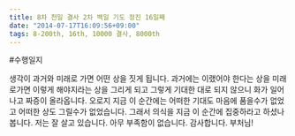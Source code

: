 ```yaml
---
title: 8차 천일 결사 2차 백일 기도 정진 16일째
date: "2014-07-17T16:09:56+09:00"
tags: 8-200th, 16th, 10000 결사, 8000th
---
```


#수행일지

생각이 과거와 미래로 가면 어떤 상을 짓게 됩니다. 과거에는 이랬어야 한다는 상을 미래로가면 이렇게 해야지라는 상을 그리게 되고 그렇게 기대한 대로 되지 않으니 화가 일어나고 짜증이 올라옵니다. 오로지 지금 이 순간에는 어떠한 기대도 마음에 품을수가 없었고 어떠한 상도 그릴수가 없었습니다. 그래서 의식을 지금 이 순간에 집중하라고 하셨나 봅니다. 저는 잘 살고 있습니다. 아무 부족함이 없습니다. 감사합니다. 부처님!
